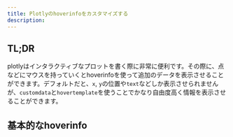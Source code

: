 ```yaml
---
title: Plotlyのhoverinfoをカスタマイズする
description:
---
```


## TL;DR

plotlyはインタラクティブなプロットを書く際に非常に便利です。その際に、点などにマウスを持っていくとhoverinfoを使って追加のデータを表示させることができます。デフォルトだと、`x`, `y`の位置や`text`などしか表示させられませんが、`customdata`と`hovertemplate`を使うことでかなり自由度高く情報を表示させることができます。

## 基本的なhoverinfo

